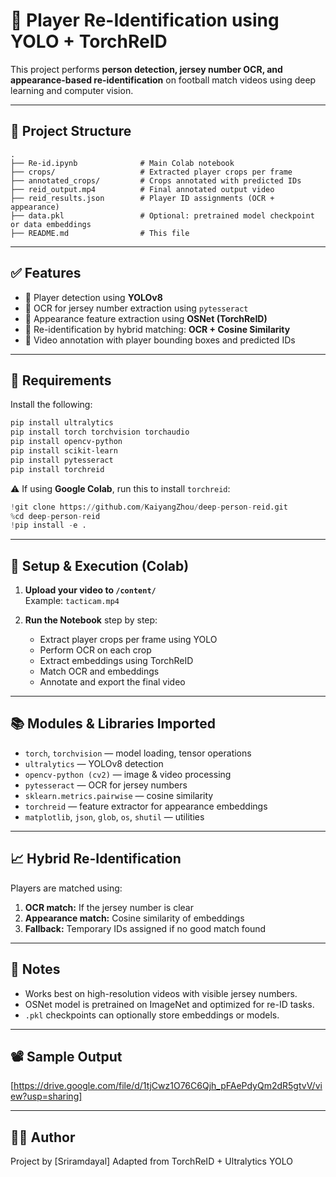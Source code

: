 
# 🎯 Player Re-Identification using YOLO + TorchReID

This project performs **person detection, jersey number OCR, and appearance-based re-identification** on football match videos using deep learning and computer vision.

---

## 📁 Project Structure

```
.
├── Re-id.ipynb              # Main Colab notebook
├── crops/                   # Extracted player crops per frame
├── annotated_crops/         # Crops annotated with predicted IDs
├── reid_output.mp4          # Final annotated output video
├── reid_results.json        # Player ID assignments (OCR + appearance)
├── data.pkl                 # Optional: pretrained model checkpoint or data embeddings
├── README.md                # This file
```

---

## ✅ Features

- 🧠 Player detection using **YOLOv8**
- 🔢 OCR for jersey number extraction using `pytesseract`
- 🔁 Appearance feature extraction using **OSNet (TorchReID)**
- 🤝 Re-identification by hybrid matching: **OCR + Cosine Similarity**
- 📼 Video annotation with player bounding boxes and predicted IDs

---

## 🔧 Requirements

Install the following:

```bash
pip install ultralytics
pip install torch torchvision torchaudio
pip install opencv-python
pip install scikit-learn
pip install pytesseract
pip install torchreid
```

⚠️ If using **Google Colab**, run this to install `torchreid`:

```python
!git clone https://github.com/KaiyangZhou/deep-person-reid.git
%cd deep-person-reid
!pip install -e .
```

---

## 🚀 Setup & Execution (Colab)

1. **Upload your video to `/content/`**  
   Example: `tacticam.mp4`

2. **Run the Notebook** step by step:
   - Extract player crops per frame using YOLO
   - Perform OCR on each crop
   - Extract embeddings using TorchReID
   - Match OCR and embeddings
   - Annotate and export the final video

---

## 📚 Modules & Libraries Imported

- `torch`, `torchvision` — model loading, tensor operations
- `ultralytics` — YOLOv8 detection
- `opencv-python (cv2)` — image & video processing
- `pytesseract` — OCR for jersey numbers
- `sklearn.metrics.pairwise` — cosine similarity
- `torchreid` — feature extractor for appearance embeddings
- `matplotlib`, `json`, `glob`, `os`, `shutil` — utilities

---

## 📈 Hybrid Re-Identification

Players are matched using:
1. **OCR match:** If the jersey number is clear
2. **Appearance match:** Cosine similarity of embeddings
3. **Fallback:** Temporary IDs assigned if no good match found

---

## 📝 Notes

- Works best on high-resolution videos with visible jersey numbers.
- OSNet model is pretrained on ImageNet and optimized for re-ID tasks.
- `.pkl` checkpoints can optionally store embeddings or models.

---

## 📽️ Sample Output

[https://drive.google.com/file/d/1tjCwz1O76C6Qjh_pFAePdyQm2dR5gtvV/view?usp=sharing]

---

## 👨‍💻 Author

Project by [Sriramdayal]
Adapted from TorchReID + Ultralytics YOLO

